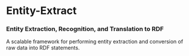 # Entity-Extract
<h3>Entity Extraction, Recognition, and Translation to RDF</h3>

<p>A scalable framework for performing entity extraction and conversion of raw data into RDF statements.</p>
